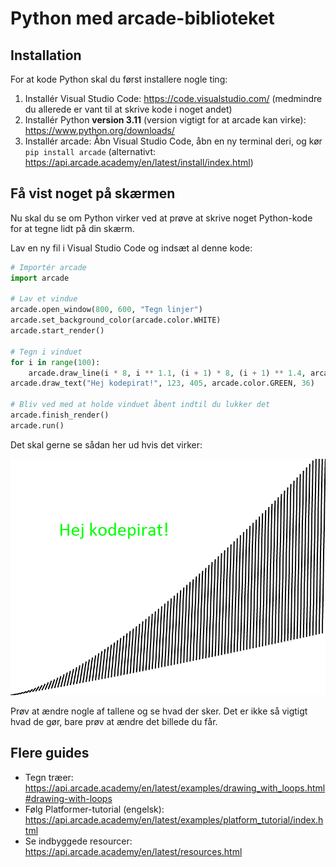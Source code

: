 # Python med arcade-biblioteket

## Installation

For at kode Python skal du først installere nogle ting:

1. Installér Visual Studio Code: https://code.visualstudio.com/ (medmindre du allerede er vant til at skrive kode i noget andet)
2. Installér Python **version 3.11** (version vigtigt for at arcade kan virke): https://www.python.org/downloads/
3. Installér arcade: Åbn Visual Studio Code, åbn en ny terminal deri, og kør `pip install arcade` (alternativt: <https://api.arcade.academy/en/latest/install/index.html>)


## Få vist noget på skærmen

Nu skal du se om Python virker ved at prøve at skrive noget Python-kode for at tegne lidt på din skærm.

Lav en ny fil i Visual Studio Code og indsæt al denne kode:

```python
# Importér arcade
import arcade

# Lav et vindue
arcade.open_window(800, 600, "Tegn linjer")
arcade.set_background_color(arcade.color.WHITE)
arcade.start_render()

# Tegn i vinduet
for i in range(100):
    arcade.draw_line(i * 8, i ** 1.1, (i + 1) * 8, (i + 1) ** 1.4, arcade.color.BLACK, 3)
arcade.draw_text("Hej kodepirat!", 123, 405, arcade.color.GREEN, 36)

# Bliv ved med at holde vinduet åbent indtil du lukker det
arcade.finish_render()
arcade.run()
```

Det skal gerne se sådan her ud hvis det virker:

![](tegn_linjer.png)

Prøv at ændre nogle af tallene og se hvad der sker.  Det er ikke så vigtigt hvad de gør, bare prøv at ændre det billede du får.


## Flere guides

- Tegn træer: https://api.arcade.academy/en/latest/examples/drawing_with_loops.html#drawing-with-loops
- Følg Platformer-tutorial (engelsk): https://api.arcade.academy/en/latest/examples/platform_tutorial/index.html
- Se indbyggede resourcer: https://api.arcade.academy/en/latest/resources.html
